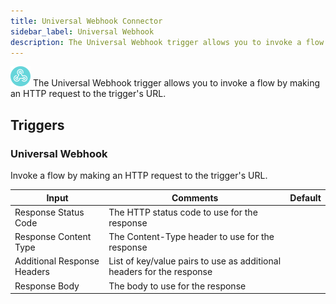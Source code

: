 ```yaml
---
title: Universal Webhook Connector
sidebar_label: Universal Webhook
description: The Universal Webhook trigger allows you to invoke a flow by making an HTTP request to the trigger's URL.
---
```


![Universal Webhook](./assets/universal-webhook.png#connector-icon)
The Universal Webhook trigger allows you to invoke a flow by making an HTTP request to the trigger&#x27;s URL.

## Triggers

### Universal Webhook

Invoke a flow by making an HTTP request to the trigger's URL.

| Input                       | Comments                                                              | Default |
| --------------------------- | --------------------------------------------------------------------- | ------- |
| Response Status Code        | The HTTP status code to use for the response                          |         |
| Response Content Type       | The Content-Type header to use for the response                       |         |
| Additional Response Headers | List of key/value pairs to use as additional headers for the response |         |
| Response Body               | The body to use for the response                                      |         |

